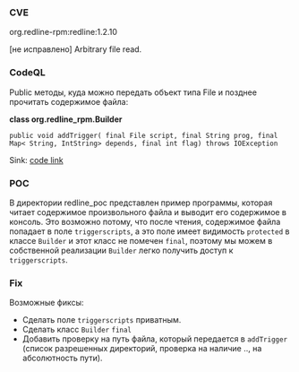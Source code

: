 ### CVE

org.redline-rpm:redline:1.2.10

[не исправлено] Arbitrary file read.

### CodeQL
Public методы, куда можно передать объект типа File и позднее прочитать содержимое файла:

**class org.redline_rpm.Builder**

```public void addTrigger( final File script, final String prog, final Map< String, IntString> depends, final int flag) throws IOException```


Sink:
[code link](https://github.com/craigwblake/redline/blob/15afff553f65e3c9d0e9d904fd1e8ce46c4d1515/src/main/java/org/redline_rpm/Builder.java#L548)

### POC

В директории redline_poc представлен пример программы, которая читает содержимое произвольного файла и выводит его содержимое в консоль. Это возможно потому, что после чтения, содержимое файла попадает в поле ```triggerscripts```, а это поле имеет видимость ```protected``` в классе ```Builder``` и этот класс не помечен ```final```, поэтому мы можем в собственной реализации ```Builder``` легко получить доступ к ```triggerscripts```.


### Fix
Возможные фиксы:
- Сделать поле ```triggerscripts``` приватным.
- Сделать класс ```Builder``` ```final```
- Добавить проверку на путь файла, который передается в ```addTrigger``` (список разрешенных директорий, проверка на наличие .., на абсолютность пути).

